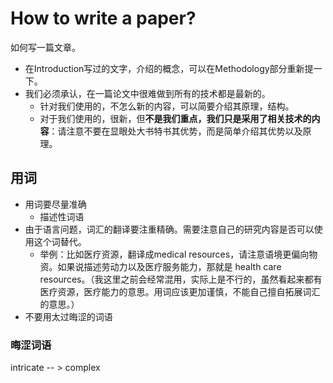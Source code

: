 # How to write a paper? 

如何写一篇文章。

- 在Introduction写过的文字，介绍的概念，可以在Methodology部分重新提一下。
- 我们必须承认，在一篇论文中很难做到所有的技术都是最新的。
  - 针对我们使用的，不怎么新的内容，可以简要介绍其原理，结构。
  - 对于我们使用的，很新，但**不是我们重点，我们只是采用了相关技术的内容**：请注意不要在显眼处大书特书其优势，而是简单介绍其优势以及原理。


## 用词
- 用词要尽量准确
  - 描述性词语
- 由于语言问题，词汇的翻译要注重精确。需要注意自己的研究内容是否可以使用这个词替代。
  - 举例：比如医疗资源，翻译成medical resources，请注意语境更偏向物资。如果说描述劳动力以及医疗服务能力，那就是 health care resources。（我这里之前会经常混用，实际上是不行的，虽然看起来都有医疗资源，医疗能力的意思。用词应该更加谨慎，不能自己擅自拓展词汇的意思。）
- 不要用太过晦涩的词语

### 晦涩词语

intricate -- > complex
